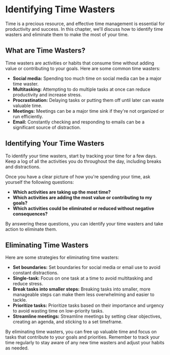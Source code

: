 # Identifying Time Wasters

Time is a precious resource, and effective time management is essential for productivity and success. In this chapter, we'll discuss how to identify time wasters and eliminate them to make the most of your time.

What are Time Wasters?
----------------------

Time wasters are activities or habits that consume time without adding value or contributing to your goals. Here are some common time wasters:

* **Social media:** Spending too much time on social media can be a major time waster.
* **Multitasking:** Attempting to do multiple tasks at once can reduce productivity and increase stress.
* **Procrastination:** Delaying tasks or putting them off until later can waste valuable time.
* **Meetings:** Meetings can be a major time sink if they're not organized or run efficiently.
* **Email:** Constantly checking and responding to emails can be a significant source of distraction.

Identifying Your Time Wasters
-----------------------------

To identify your time wasters, start by tracking your time for a few days. Keep a log of all the activities you do throughout the day, including breaks and distractions.

Once you have a clear picture of how you're spending your time, ask yourself the following questions:

* **Which activities are taking up the most time?**
* **Which activities are adding the most value or contributing to my goals?**
* **Which activities could be eliminated or reduced without negative consequences?**

By answering these questions, you can identify your time wasters and take action to eliminate them.

Eliminating Time Wasters
------------------------

Here are some strategies for eliminating time wasters:

* **Set boundaries:** Set boundaries for social media or email use to avoid constant distractions.
* **Single-task:** Focus on one task at a time to avoid multitasking and reduce stress.
* **Break tasks into smaller steps:** Breaking tasks into smaller, more manageable steps can make them less overwhelming and easier to tackle.
* **Prioritize tasks:** Prioritize tasks based on their importance and urgency to avoid wasting time on low-priority tasks.
* **Streamline meetings:** Streamline meetings by setting clear objectives, creating an agenda, and sticking to a set timeframe.

By eliminating time wasters, you can free up valuable time and focus on tasks that contribute to your goals and priorities. Remember to track your time regularly to stay aware of any new time wasters and adjust your habits as needed.
